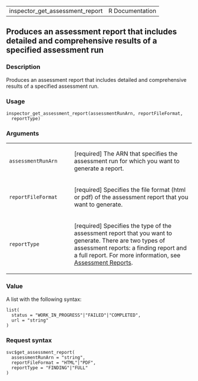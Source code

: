 <table style="width: 100%;">
<tbody>
<tr class="odd">
<td>inspector_get_assessment_report</td>
<td style="text-align: right;">R Documentation</td>
</tr>
</tbody>
</table>

## Produces an assessment report that includes detailed and comprehensive results of a specified assessment run

### Description

Produces an assessment report that includes detailed and comprehensive
results of a specified assessment run.

### Usage

    inspector_get_assessment_report(assessmentRunArn, reportFileFormat,
      reportType)

### Arguments

<table>
<colgroup>
<col style="width: 35%" />
<col style="width: 65%" />
</colgroup>
<tbody>
<tr class="odd">
<td><code
id="inspector_get_assessment_report_:_assessmentRunArn">assessmentRunArn</code></td>
<td><p>[required] The ARN that specifies the assessment run for which
you want to generate a report.</p></td>
</tr>
<tr class="even">
<td><code
id="inspector_get_assessment_report_:_reportFileFormat">reportFileFormat</code></td>
<td><p>[required] Specifies the file format (html or pdf) of the
assessment report that you want to generate.</p></td>
</tr>
<tr class="odd">
<td><code
id="inspector_get_assessment_report_:_reportType">reportType</code></td>
<td><p>[required] Specifies the type of the assessment report that you
want to generate. There are two types of assessment reports: a finding
report and a full report. For more information, see <a
href="https://docs.aws.amazon.com/inspector/v1/userguide/inspector_reports.html">Assessment
Reports</a>.</p></td>
</tr>
</tbody>
</table>

### Value

A list with the following syntax:

    list(
      status = "WORK_IN_PROGRESS"|"FAILED"|"COMPLETED",
      url = "string"
    )

### Request syntax

    svc$get_assessment_report(
      assessmentRunArn = "string",
      reportFileFormat = "HTML"|"PDF",
      reportType = "FINDING"|"FULL"
    )
